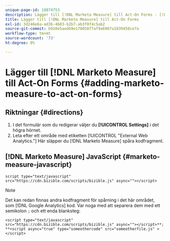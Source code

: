 ```yaml
---
unique-page-id: 18874753
description: Lägger till [!DNL Marketo Measure] till Act-On Forms - [!DNL Marketo Measure] - Produktdokumentation
title: Lägger till [!DNL Marketo Measure] till Act-On Forms
exl-id: 3d246e6a-ad3b-4683-b2b7-ab3f0f4c5ab2
source-git-commit: b910e5aedb9e178058f7af9a6907a1039458ce7a
workflow-type: tm+mt
source-wordcount: '73'
ht-degree: 0%

---
```


# Lägger till [!DNL Marketo Measure] till Act-On Forms {#adding-marketo-measure-to-act-on-forms}

## Riktningar {#directions}

1. I det formulär som du redigerar väljer du **[!UICONTROL Settings]** i det högra hörnet.
1. Leta efter ett område med etiketten [!UICONTROL "External Web Analytics."] Här släpper du [!DNL Marketo Measure] spåra kodfragment.

## [!DNL Marketo Measure] JavaScript {#marketo-measure-javascript}

`script type="text/javascript" src="https://cdn.bizible.com/scripts/bizible.js" async=""></script>`

>[!NOTE]
>
>Det kan redan finnas andra kodfragment för spårning i det här området, som [!DNL Google Analytics] kod. Var noga med att separera dem med ett semikolon `;` och ett enda blanksteg:
>
>`<script type="text/javascript" src="https://cdn.bizible.com/scripts/bizible.js" async=""></script>**; **<script async="true" type="someothercode" src="someotherfile.js" ></script>`
